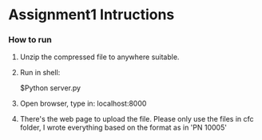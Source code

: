 # Assignment1 Intructions

### How to run
1. Unzip the compressed file to anywhere suitable.
2. Run in shell:

      $Python server.py

3. Open browser, type in: localhost:8000
4. There's the web page to upload the file. Please only use the files in cfc folder, I wrote everything based on the format as in 'PN 10005'

###
